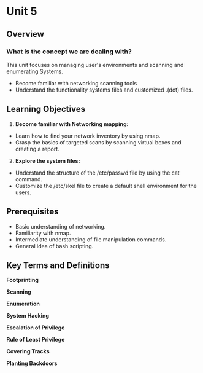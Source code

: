 # Unit 5

## Overview 

### What is the concept we are dealing with?  


This unit focuses on managing user's environments and scanning and enumerating Systems. 

- Become familiar with networking scanning tools
- Understand the functionality systems files and customized .(dot) files.

## Learning Objectives

1.  **Become familiar with Networking mapping:**
   
   * Learn how to find your network inventory by using nmap.
   * Grasp the basics of targeted scans by scanning virtual boxes and creating a report.
  
2. **Explore the system files:**

* Understand the structure of the /etc/passwd file by using the cat command.
* Customize the /etc/skel file to create a default shell environment for the users. 

## Prerequisites

- Basic understanding of networking.
- Familiarity with nmap.
- Intermediate understanding of file manipulation commands.
- General idea of bash scripting.

## Key Terms and Definitions

**Footprinting** 

**Scanning** 

**Enumeration** 

**System Hacking** 

**Escalation of Privilege** 

**Rule of Least Privilege** 

**Covering Tracks** 

**Planting Backdoors** 
